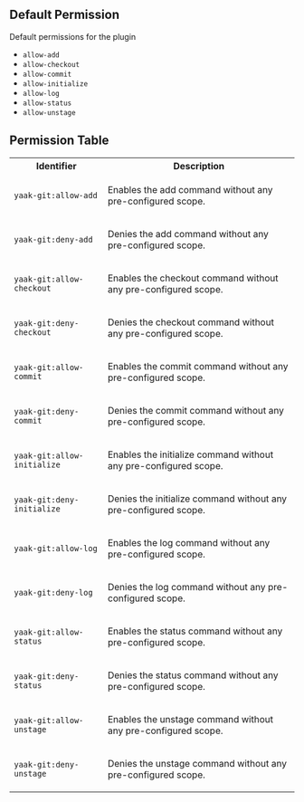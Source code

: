 ## Default Permission

Default permissions for the plugin

- `allow-add`
- `allow-checkout`
- `allow-commit`
- `allow-initialize`
- `allow-log`
- `allow-status`
- `allow-unstage`

## Permission Table

<table>
<tr>
<th>Identifier</th>
<th>Description</th>
</tr>


<tr>
<td>

`yaak-git:allow-add`

</td>
<td>

Enables the add command without any pre-configured scope.

</td>
</tr>

<tr>
<td>

`yaak-git:deny-add`

</td>
<td>

Denies the add command without any pre-configured scope.

</td>
</tr>

<tr>
<td>

`yaak-git:allow-checkout`

</td>
<td>

Enables the checkout command without any pre-configured scope.

</td>
</tr>

<tr>
<td>

`yaak-git:deny-checkout`

</td>
<td>

Denies the checkout command without any pre-configured scope.

</td>
</tr>

<tr>
<td>

`yaak-git:allow-commit`

</td>
<td>

Enables the commit command without any pre-configured scope.

</td>
</tr>

<tr>
<td>

`yaak-git:deny-commit`

</td>
<td>

Denies the commit command without any pre-configured scope.

</td>
</tr>

<tr>
<td>

`yaak-git:allow-initialize`

</td>
<td>

Enables the initialize command without any pre-configured scope.

</td>
</tr>

<tr>
<td>

`yaak-git:deny-initialize`

</td>
<td>

Denies the initialize command without any pre-configured scope.

</td>
</tr>

<tr>
<td>

`yaak-git:allow-log`

</td>
<td>

Enables the log command without any pre-configured scope.

</td>
</tr>

<tr>
<td>

`yaak-git:deny-log`

</td>
<td>

Denies the log command without any pre-configured scope.

</td>
</tr>

<tr>
<td>

`yaak-git:allow-status`

</td>
<td>

Enables the status command without any pre-configured scope.

</td>
</tr>

<tr>
<td>

`yaak-git:deny-status`

</td>
<td>

Denies the status command without any pre-configured scope.

</td>
</tr>

<tr>
<td>

`yaak-git:allow-unstage`

</td>
<td>

Enables the unstage command without any pre-configured scope.

</td>
</tr>

<tr>
<td>

`yaak-git:deny-unstage`

</td>
<td>

Denies the unstage command without any pre-configured scope.

</td>
</tr>
</table>
